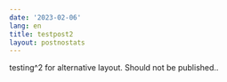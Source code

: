 ```yaml
---
date: '2023-02-06'
lang: en
title: testpost2
layout: postnostats
---
```



testing^2 for alternative layout. Should not be published..

